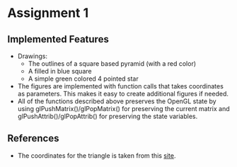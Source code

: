 Assignment 1
============

Implemented Features
---------------------

* Drawings:
   - The outlines of a square based pyramid (with a red color)
   - A filled in blue square
   - A simple green colored 4 pointed star
* The figures are implemented with function calls that takes coordinates as parameters. This makes it easy to create additional figures if needed.
* All of the functions described above preserves the OpenGL state by using glPushMatrix()/glPopMatrix() for preserving the current matrix and glPushAttrib()/glPopAttrib() for preserving the state variables.

References
----------

* The coordinates for the triangle is taken from this [site](http://www3.ntu.edu.sg/home/ehchua/programming/opengl/JOGL2.0.html).
